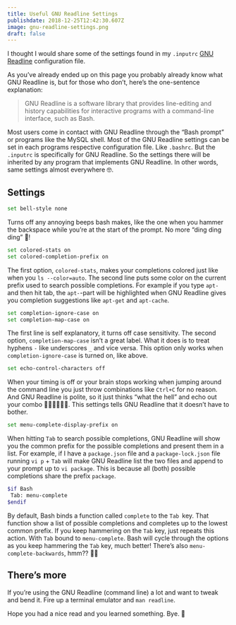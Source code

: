 ```yaml
---
title: Useful GNU Readline Settings
publishdate: 2018-12-25T12:42:30.607Z
image: gnu-readline-settings.png
draft: false
---
```

I thought I would share some of the settings found in my `.inputrc` [GNU Readline](https://www.gnu.org/software/readline/) configuration file.

As you’ve already ended up on this page you probably already know what GNU Readline is, but for those who don’t, here’s the one-sentence explanation:

> GNU Readline is a software library that provides line-editing and history  capabilities for interactive programs with a command-line interface, such as Bash.

Most users come in contact with GNU Readline through the “Bash prompt” or programs like the MySQL shell. Most of the GNU Readline settings can be set in each programs respective configuration file. Like `.bashrc`. But the `.inputrc` is specifically for GNU Readline. So the settings there will be inherited by any program that implements GNU Readline. In other words, same settings almost everywhere 🤓.

## Settings

```bash
set bell-style none
```

Turns off any annoying beeps bash makes, like the one when you hammer the backspace while you’re at the start of the prompt. No more “ding ding ding” 🙌!

```bash
set colored-stats on
set colored-completion-prefix on
```

The first option, `colored-stats`, makes your completions colored just like when you `ls --color=auto`. The second line puts some color on the current prefix used to search possible completions. For example if you type `apt-` and then hit tab, the `apt-`-part will be highlighted when GNU Readline gives you completion suggestions like `apt-get` and `apt-cache`.

```bash
set completion-ignore-case on
set completion-map-case on
```

The first line is self explanatory, it turns off case sensitivity. The second option, `completion-map-case` isn’t a great label. What it does is to treat hyphens `-` like underscores `_` and vice versa. This option only works when `completion-ignore-case` is turned on, like above.

```bash
set echo-control-characters off
```

When your timing is off or your brain stops working when jumping around the command line you just throw combinations like `Ctrl+C` for no reason. And GNU Readline is polite, so it just thinks “what the hell” and echo out your combo 🤜🤜🤛👊🤛🤜. This settings tells GNU Readline that it doesn’t have to bother.

```bash
set menu-complete-display-prefix on
```

When hitting `Tab` to search possible completions, GNU Readline will show you the common prefix for the possible completions and present them in a list. For example, if I have a `package.json` file and a `package-lock.json` file running `vi p` + `Tab` will make GNU Readline list the two files and append to your prompt up to `vi package`. This is because all (both) possible completions share the prefix `package`.

```bash
$if Bash
 Tab: menu-complete
$endif
```

By default, Bash binds a function called `complete` to the `Tab `key. That function show a list of possible completions and completes up to the lowest common prefix. If you keep hammering on the `Tab` key, just repeats this action. With `Tab` bound to `menu-complete`. Bash will cycle through the options as you keep hammering the `Tab` key, much better! There’s also `menu-complete-backwards`, hmm?? 🤔😉

## There’s more

If you’re using the GNU Readline (command line) a lot and want to tweak and bend it. Fire up a terminal emulator and `man readline`.

Hope you had a nice read and you learned something. Bye. 👋
